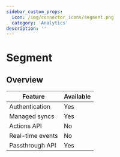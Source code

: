 ```yaml
---
sidebar_custom_props:
  icon: /img/connector_icons/segment.png
  category: 'Analytics'
description: ''
---
```


# Segment

## Overview

| Feature                            | Available |
| ---------------------------------- | --------- |
| Authentication                     | Yes       |
| Managed syncs                      | Yes       |
| Actions API                        | No        |
| Real-time events                   | No        |
| Passthrough API                    | Yes       |

